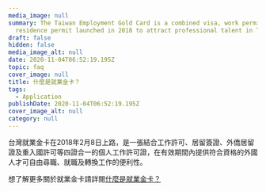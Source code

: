 ```yaml
---
media_image: null
summary: The Taiwan Employment Gold Card is a combined visa, work permit and
  residence permit launched in 2018 to attract professional talent in Taiwan.
draft: false
hidden: false
media_image_alt: null
date: 2020-11-04T06:52:19.195Z
topic: faq
cover_image: null
title: 什麼是就業金卡？
tags:
  - Application
publishDate: 2020-11-04T06:52:19.195Z
cover_image_alt: null
category: null
---
```

台灣就業金卡在2018年2月8日上路，是一張結合工作許可、居留簽證、外僑居留證及重入國許可等四證合一的個人工作許可證，在有效期間內提供符合資格的外國人才可自由尋職、就職及轉換工作的便利性。

想了解更多關於就業金卡請詳閱[什麼是就業金卡？](/zh/about/)